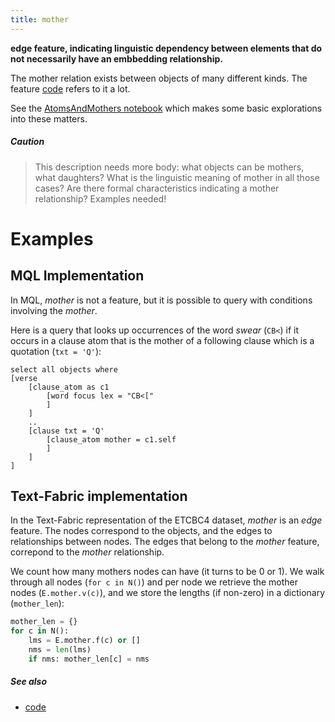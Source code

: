 ```yaml
---
title: mother
---
```


**edge feature, indicating linguistic dependency between elements that do not 
necessarily have an embbedding relationship.**

The mother relation exists between objects of many different kinds.
The feature [code](code) refers to it a lot.

See the [AtomsAndMothers notebook](https://github.com/ETCBC/text-fabric-data/blob/master/docs/notebooks/AtomsAndMothers.ipynb)
which makes some basic explorations into these matters.

##### Caution
> This description needs more body: what objects can be mothers, what daughters?
What is the linguistic meaning of mother in all those cases?
Are there formal characteristics indicating a mother relationship?
Examples needed!

# Examples

## MQL Implementation

In MQL, *mother* is not a feature, but it is possible to query with conditions involving the *mother*.

Here is a query that looks up occurrences of the word *swear* (`CB<`) if it occurs in a clause atom that
is the mother of a following clause which is a quotation (`txt = 'Q'`):

```
select all objects where
[verse
    [clause_atom as c1
        [word focus lex = "CB<["
        ]
    ]
    ..
    [clause txt = 'Q'
        [clause_atom mother = c1.self
        ]
    ]
]
```

## Text-Fabric implementation
In the Text-Fabric representation of the ETCBC4 dataset, *mother* is an *edge* feature.
The nodes correspond to the objects, and the edges to relationships between nodes.
The edges that belong to the *mother* feature, correpond to the *mother* relationship.

We count how many mothers nodes can have (it turns to be 0 or 1).
We walk through all nodes (`for c in N()`) and per node we retrieve the mother nodes (`E.mother.v(c)`), and
we store the lengths (if non-zero) in a dictionary (`mother_len`):

```python
mother_len = {}
for c in N():
    lms = E.mother.f(c) or []
    nms = len(lms)
    if nms: mother_len[c] = nms
```

##### See also

* [code](code)
